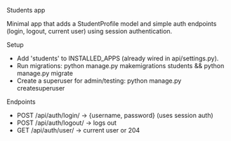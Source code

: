 Students app

Minimal app that adds a StudentProfile model and simple auth endpoints (login, logout, current user) using session authentication.

Setup
- Add 'students' to INSTALLED_APPS (already wired in api/settings.py).
- Run migrations: python manage.py makemigrations students && python manage.py migrate
- Create a superuser for admin/testing: python manage.py createsuperuser

Endpoints
- POST /api/auth/login/  -> {username, password} (uses session auth)
- POST /api/auth/logout/ -> logs out
- GET  /api/auth/user/   -> current user or 204
